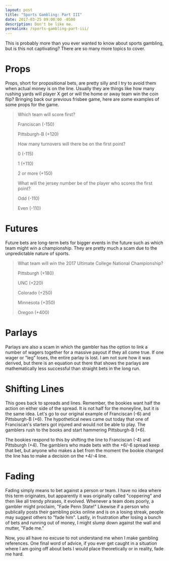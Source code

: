 ```yaml
---
layout: post
title: "Sports Gambling: Part III"
date: 2017-03-25 09:00:00 -0500
description: Don't be like me.
permalink: /sports-gambling-part-iii/
---
```


This is probably more than you ever wanted to know about sports gambling, but is this not captivating? There are so many more topics to cover.

# Props

Props, short for propositional bets, are pretty silly and I try to avoid them when actual money is on the line. Usually they are things like how many rushing yards will player X get or will the home or away team win the coin flip? Bringing back our previous frisbee game, here are some examples of some props for the game.

> Which team will score first?
> 
> Franciscan (-150)
> 
> Pittsburgh-B (+120)
> 
> 
> How many turnovers will there be on the first point?
> 
> 0 (-115)
> 
> 1 (+110)
> 
> 2 or more (+150)
> 
> 
> What will the jersey number be of the player who scores the first point?
> 
> Odd (-110)
> 
> Even (-110)
> 

# Futures

Future bets are long-term bets for bigger events in the future such as which team might win a championship. They are pretty much a scam due to the unpredictable nature of sports.

> What team will win the 2017 Ultimate College National Championship?
> 
> Pittsburgh (+180)
> 
> UNC (+220)
> 
> Colorado (+250)
> 
> Minnesota (+350)
> 
> Oregon (+400)
> 

# Parlays

Parlays are also a scam in which the gambler has the option to link a number of wagers together for a massive payout if they all come true. If one wager or "leg" loses, the entire parlay is lost. I am not sure how it was derived, but there is an equation out there that shows the parlays are mathematically less successful than straight bets in the long run.

# Shifting Lines

This goes back to spreads and lines. Remember, the bookies want half the action on either side of the spread. It is not half for the moneyline, but it is the same idea. Let's go to our original example of Franciscan (-6) and Pittsburgh-B (+6). The hypothetical news came out today that one of Franciscan's starters got injured and would not be able to play. The gamblers rush to the books and start hammering Pittsburgh-B (+6).

The bookies respond to this by shifting the line to Franciscan (-4) and Pittsburgh (+4). The gamblers who made bets with the +6/-6 spread keep that bet, but anyone who makes a bet from the moment the bookie changed the line has to make a decision on the +4/-4 line.

# Fading

Fading simply means to bet against a person or team. I have no idea where this term originates, but apparently it was originally called "coppering" and then like all trendy phrases, it evolved. Whenever a team does poorly, a gambler might proclaim, "Fade Penn State!" Likewise if a person who publically posts their gambling picks online and is on a losing streak, people may suggest others to "fade him". Lastly, in frustration after losing a bunch of bets and running out of money, I might slump down against the wall and mutter, "Fade me."

Now, you all have no excuse to not understand me when I make gambling references. One final word of advice, if you ever get caught in a situation where I am going off about bets I would place theoretically or in reality, fade me hard.

